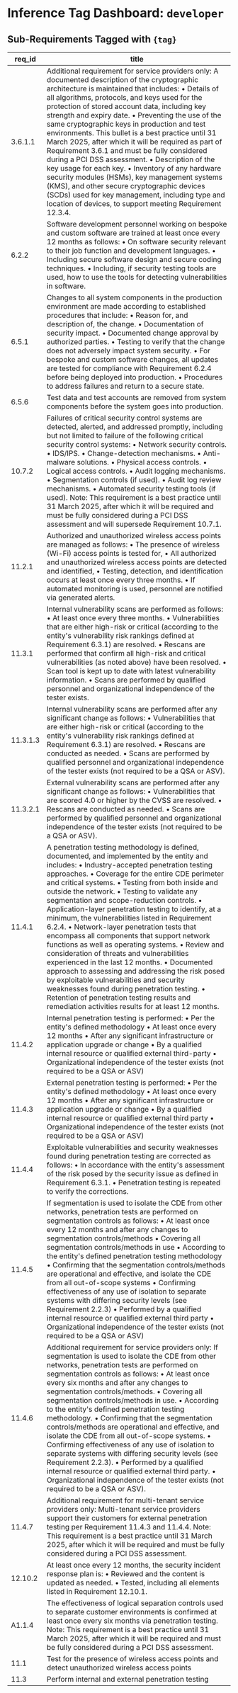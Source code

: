 # Inference Tag Dashboard: `developer`

## Sub-Requirements Tagged with `{tag}`

| req_id | title |
|--------|-------|
| 3.6.1.1 | Additional requirement for service providers only: A documented description of the cryptographic architecture is maintained that includes: • Details of all algorithms, protocols, and keys used for the protection of stored account data, including key strength and expiry date. • Preventing the use of the same cryptographic keys in production and test environments. This bullet is a best practice until 31 March 2025, after which it will be required as part of Requirement 3.6.1 and must be fully considered during a PCI DSS assessment. • Description of the key usage for each key. • Inventory of any hardware security modules (HSMs), key management systems (KMS), and other secure cryptographic devices (SCDs) used for key management, including type and location of devices, to support meeting Requirement 12.3.4. |
| 6.2.2 | Software development personnel working on bespoke and custom software are trained at least once every 12 months as follows: • On software security relevant to their job function and development languages. • Including secure software design and secure coding techniques. • Including, if security testing tools are used, how to use the tools for detecting vulnerabilities in software. |
| 6.5.1 | Changes to all system components in the production environment are made according to established procedures that include: • Reason for, and description of, the change. • Documentation of security impact. • Documented change approval by authorized parties. • Testing to verify that the change does not adversely impact system security. • For bespoke and custom software changes, all updates are tested for compliance with Requirement 6.2.4 before being deployed into production. • Procedures to address failures and return to a secure state. |
| 6.5.6 | Test data and test accounts are removed from system components before the system goes into production. |
| 10.7.2 | Failures of critical security control systems are detected, alerted, and addressed promptly, including but not limited to failure of the following critical security control systems: • Network security controls. • IDS/IPS. • Change-detection mechanisms. • Anti-malware solutions. • Physical access controls. • Logical access controls. • Audit logging mechanisms. • Segmentation controls (if used). • Audit log review mechanisms. • Automated security testing tools (if used). Note: This requirement is a best practice until 31 March 2025, after which it will be required and must be fully considered during a PCI DSS assessment and will supersede Requirement 10.7.1. |
| 11.2.1 | Authorized and unauthorized wireless access points are managed as follows: • The presence of wireless (Wi-Fi) access points is tested for, • All authorized and unauthorized wireless access points are detected and identified, • Testing, detection, and identification occurs at least once every three months. • If automated monitoring is used, personnel are notified via generated alerts. |
| 11.3.1 | Internal vulnerability scans are performed as follows: • At least once every three months. • Vulnerabilities that are either high-risk or critical (according to the entity's vulnerability risk rankings defined at Requirement 6.3.1) are resolved. • Rescans are performed that confirm all high-risk and critical vulnerabilities (as noted above) have been resolved. • Scan tool is kept up to date with latest vulnerability information. • Scans are performed by qualified personnel and organizational independence of the tester exists. |
| 11.3.1.3 | Internal vulnerability scans are performed after any significant change as follows: • Vulnerabilities that are either high-risk or critical (according to the entity's vulnerability risk rankings defined at Requirement 6.3.1) are resolved. • Rescans are conducted as needed. • Scans are performed by qualified personnel and organizational independence of the tester exists (not required to be a QSA or ASV). |
| 11.3.2.1 | External vulnerability scans are performed after any significant change as follows: • Vulnerabilities that are scored 4.0 or higher by the CVSS are resolved. • Rescans are conducted as needed. • Scans are performed by qualified personnel and organizational independence of the tester exists (not required to be a QSA or ASV). |
| 11.4.1 | A penetration testing methodology is defined, documented, and implemented by the entity and includes: • Industry-accepted penetration testing approaches. • Coverage for the entire CDE perimeter and critical systems. • Testing from both inside and outside the network. • Testing to validate any segmentation and scope-reduction controls. • Application-layer penetration testing to identify, at a minimum, the vulnerabilities listed in Requirement 6.2.4. • Network-layer penetration tests that encompass all components that support network functions as well as operating systems. • Review and consideration of threats and vulnerabilities experienced in the last 12 months. • Documented approach to assessing and addressing the risk posed by exploitable vulnerabilities and security weaknesses found during penetration testing. • Retention of penetration testing results and remediation activities results for at least 12 months. |
| 11.4.2 | Internal penetration testing is performed: • Per the entity's defined methodology • At least once every 12 months • After any significant infrastructure or application upgrade or change • By a qualified internal resource or qualified external third-party • Organizational independence of the tester exists (not required to be a QSA or ASV) |
| 11.4.3 | External penetration testing is performed: • Per the entity's defined methodology • At least once every 12 months • After any significant infrastructure or application upgrade or change • By a qualified internal resource or qualified external third party • Organizational independence of the tester exists (not required to be a QSA or ASV) |
| 11.4.4 | Exploitable vulnerabilities and security weaknesses found during penetration testing are corrected as follows: • In accordance with the entity's assessment of the risk posed by the security issue as defined in Requirement 6.3.1. • Penetration testing is repeated to verify the corrections. |
| 11.4.5 | If segmentation is used to isolate the CDE from other networks, penetration tests are performed on segmentation controls as follows: • At least once every 12 months and after any changes to segmentation controls/methods • Covering all segmentation controls/methods in use • According to the entity's defined penetration testing methodology • Confirming that the segmentation controls/methods are operational and effective, and isolate the CDE from all out-of-scope systems • Confirming effectiveness of any use of isolation to separate systems with differing security levels (see Requirement 2.2.3) • Performed by a qualified internal resource or qualified external third party • Organizational independence of the tester exists (not required to be a QSA or ASV) |
| 11.4.6 | Additional requirement for service providers only: If segmentation is used to isolate the CDE from other networks, penetration tests are performed on segmentation controls as follows: • At least once every six months and after any changes to segmentation controls/methods. • Covering all segmentation controls/methods in use. • According to the entity's defined penetration testing methodology. • Confirming that the segmentation controls/methods are operational and effective, and isolate the CDE from all out-of-scope systems. • Confirming effectiveness of any use of isolation to separate systems with differing security levels (see Requirement 2.2.3). • Performed by a qualified internal resource or qualified external third party. • Organizational independence of the tester exists (not required to be a QSA or ASV). |
| 11.4.7 | Additional requirement for multi-tenant service providers only: Multi-tenant service providers support their customers for external penetration testing per Requirement 11.4.3 and 11.4.4. Note: This requirement is a best practice until 31 March 2025, after which it will be required and must be fully considered during a PCI DSS assessment. |
| 12.10.2 | At least once every 12 months, the security incident response plan is: • Reviewed and the content is updated as needed. • Tested, including all elements listed in Requirement 12.10.1. |
| A1.1.4 | The effectiveness of logical separation controls used to separate customer environments is confirmed at least once every six months via penetration testing. Note: This requirement is a best practice until 31 March 2025, after which it will be required and must be fully considered during a PCI DSS assessment. |
| 11.1 | Test for the presence of wireless access points and detect unauthorized wireless access points |
| 11.3 | Perform internal and external penetration testing |
